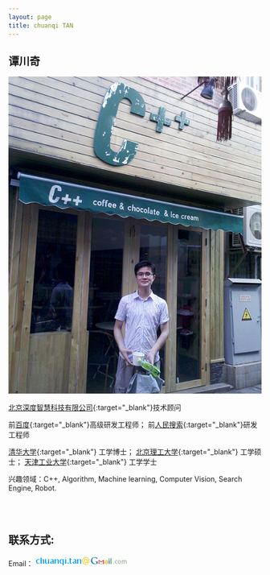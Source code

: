 ```yaml
---
layout: page
title: chuanqi TAN
---
```


谭川奇
---------

![avatar](images/avatar.jpg)


[北京深度智慧科技有限公司](http://www.deepai.com){:target="_blank"}技术顾问

前[百度](http://www.baidu.com){:target="_blank"}高级研发工程师；
前[人民搜索](http://www.jike.com){:target="_blank"}研发工程师

[清华大学](http://www.thu.edu.cn){:target="_blank"} 工学博士；
[北京理工大学](http://www.bit.edu.cn){:target="_blank"} 工学硕士；
[天津工业大学](http://www.tjpu.edu.cn){:target="_blank"} 工学学士

兴趣领域：C++, Algorithm, Machine learning, Computer Vision, Search Engine, Robot.


<br/><br/>


联系方式:
-----------

Email：![email address](images/email_address.gif)
